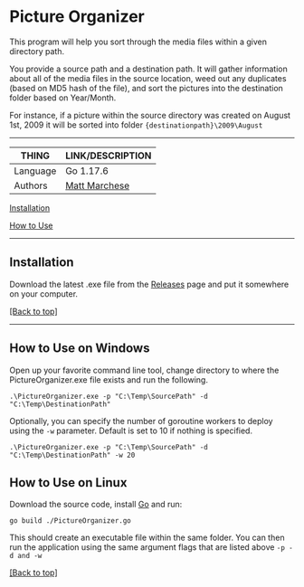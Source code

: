 <a name="top"></a>
# Picture Organizer

This program will help you sort through the media files within a given directory path.

You provide a source path and a destination path. It will gather information about all of the media files in the source location, weed out any duplicates (based on MD5 hash of the file), and sort the pictures into the destination folder based on Year/Month.

For instance, if a picture within the source directory was created on August 1st, 2009 it will be sorted into folder `{destinationpath}\2009\August`
- - - -

|THING|LINK/DESCRIPTION|
|---|---|
|Language|Go 1.17.6|
|Authors|[Matt Marchese](https://github.com/General-Gouda)|

[Installation](#installation)

[How to Use](#howtouse)

- - - -

<a name="installation"></a>
## Installation ##

Download the latest .exe file from the [Releases](https://github.com/General-Gouda/GoLang-PictureOrganizer/releases) page and put it somewhere on your computer.

[[Back to top]](#top)

- - - -

<a name="howtouse"></a>
## How to Use on Windows ##

Open up your favorite command line tool, change directory to where the PictureOrganizer.exe file exists and run the following.

```
.\PictureOrganizer.exe -p "C:\Temp\SourcePath" -d "C:\Temp\DestinationPath"
```

Optionally, you can specify the number of goroutine workers to deploy using the `-w` parameter. Default is set to 10 if nothing is specified.

```
.\PictureOrganizer.exe -p "C:\Temp\SourcePath" -d "C:\Temp\DestinationPath" -w 20
```

## How to Use on Linux ##
Download the source code, install [Go](https://go.dev/doc/install) and run:

```
go build ./PictureOrganizer.go
```

This should create an executable file within the same folder. You can then run the application using the same argument flags that are listed above `-p -d and -w`

[[Back to top]](#top)
